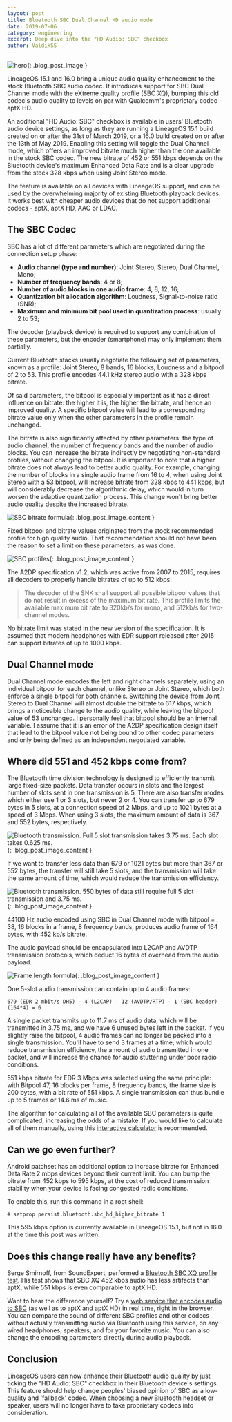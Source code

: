 ```yaml
---
layout: post
title: Bluetooth SBC Dual Channel HD audio mode
date: 2019-07-06
category: engineering
excerpt: Deep dive into the "HD Audio: SBC" checkbox
author: ValdikSS
---
```


![hero]({{site.baseurl}}/images/engineering/hero_bluetooth_sbc_xq.png){: .blog_post_image }

LineageOS 15.1 and 16.0 bring a unique audio quality enhancement to the stock Bluetooth SBC audio codec. It introduces support for SBC Dual Channel mode with the eXtreme quality profile (SBC XQ), bumping this old codec's audio quality to levels on par with Qualcomm's proprietary codec - aptX HD.

An additional "HD Audio: SBC" checkbox is available in users' Bluetooth audio device settings, as long as they are running a LineageOS 15.1 build created on or after the 31st of March 2019, or a 16.0 build created on or after the 13th of May 2019. Enabling this setting will toggle the Dual Channel mode, which offers an improved bitrate much higher than the one available in the stock SBC codec. The new bitrate of 452 or 551 kbps depends on the Bluetooth device's maximum Enhanced Data Rate and is a clear upgrade from the stock 328 kbps when using Joint Stereo mode.

The feature is available on all devices with LineageOS support, and can be used by the overwhelming majority of existing Bluetooth playback devices. It works best with cheaper audio devices that do not support additional codecs - aptX, aptX HD, AAC or LDAC.

## The SBC Codec

SBC has a lot of different parameters which are negotiated during the connection setup phase:

* **Audio channel (type and number)**: Joint Stereo, Stereo, Dual Channel, Mono;
* **Number of frequency bands**: 4 or 8;
* **Number of audio blocks in one audio frame**: 4, 8, 12, 16;
* **Quantization bit allocation algorithm**: Loudness, Signal-to-noise ratio (SNR);
* **Maximum and minimum bit pool used in quantization process**: usually 2 to 53;

The decoder (playback device) is required to support any combination of these parameters, but the encoder (smartphone) may only implement them partially.

Current Bluetooth stacks usually negotiate the following set of parameters, known as a profile: Joint Stereo, 8 bands, 16 blocks, Loudness and a bitpool of 2 to 53. This profile encodes 44.1 kHz stereo audio with a 328 kbps bitrate.

Of said parameters, the bitpool is especially important as it has a direct influence on bitrate: the higher it is, the higher the bitrate, and hence an improved quality. A specific bitpool value will lead to a corresponding bitrate value only when the other parameters in the profile remain unchanged.

The bitrate is also significantly affected by other parameters: the type of audio channel, the number of frequency bands and the number of audio blocks. You can increase the bitrate indirectly by negotiating non-standard profiles, without changing the bitpool. It is important to note that a higher bitrate does not always lead to better audio quality. For example, changing the number of blocks in a single audio frame from 16 to 4, when using Joint Stereo with a 53 bitpool, will increase bitrate from 328 kbps to 441 kbps, but will considerably decrease the algorithmic delay, which would in turn worsen the adaptive quantization process. This change won't bring better audio quality despite the increased bitrate.

![SBC bitrate formula]({{site.baseurl}}/images/engineering/content_bluetooth_sbc_xq_0.png){: .blog_post_image_content }

Fixed bitpool and bitrate values originated from the stock recommended profile for high quality audio. That recommendation should not have been the reason to set a limit on these parameters, as was done.

![SBC profiles]({{site.baseurl}}/images/engineering/content_bluetooth_sbc_xq_2.png){: .blog_post_image_content }

The A2DP specification v1.2, which was active from 2007 to 2015, requires all decoders to properly handle bitrates of up to 512 kbps:

>The decoder of the SNK shall support all possible bitpool values that do not result in excess of the maximum bit rate. This profile limits the available maximum bit rate to 320kb/s for mono, and 512kb/s for two-channel modes.

No bitrate limit was stated in the new version of the specification. It is assumed that modern headphones with EDR support released after 2015 can support bitrates of up to 1000 kbps.

## Dual Channel mode

Dual Channel mode encodes the left and right channels separately, using an individual bitpool for each channel, unlike Stereo or Joint Stereo, which both enforce a single bitpool for both channels. Switching the device from Joint Stereo to Dual Channel will almost double the bitrate to 617 kbps, which brings a noticeable change to the audio quality, while leaving the bitpool value of 53 unchanged.
I personally feel that bitpool should be an internal variable. I assume that it is an error of the A2DP specification design itself that lead to the bitpool value not being bound to other codec parameters and only being defined as an independent negotiated variable.

## Where did 551 and 452 kbps come from?

The Bluetooth time division technology is designed to efficiently transmit large fixed-size packets. Data transfer occurs in slots and the largest number of slots sent in one transmission is 5. There are also transfer modes which either use 1 or 3 slots, but never 2 or 4. You can transfer up to 679 bytes in 5 slots, at a connection speed of 2 Mbps, and up to 1021 bytes at a speed of 3 Mbps. When using 3 slots, the maximum amount of data is 367 and 552 bytes, respectively.

![Bluetooth transmission. Full 5 slot transmission takes 3.75 ms. Each slot takes 0.625 ms.]({{site.baseurl}}/images/engineering/content_bluetooth_sbc_xq_3.png){: .blog_post_image_content }

If we want to transfer less data than 679 or 1021 bytes but more than 367 or 552 bytes, the transfer will still take 5 slots, and the transmission will take the same amount of time, which would reduce the transmission efficiency.

![Bluetooth transmission. 550 bytes of data still require full 5 slot transmission and 3.75 ms.]({{site.baseurl}}/images/engineering/content_bluetooth_sbc_xq_4.png){: .blog_post_image_content }

44100 Hz audio encoded using SBC in Dual Channel mode with bitpool = 38, 16 blocks in a frame, 8 frequency bands, produces audio frame of 164 bytes, with 452 kb/s bitrate.

The audio payload should be encapsulated into L2CAP and AVDTP transmission protocols, which deduct 16 bytes of overhead from the audio payload.

![Frame length formula]({{site.baseurl}}/images/engineering/content_bluetooth_sbc_xq_1.png){: .blog_post_image_content }

One 5-slot audio transmission can contain up to 4 audio frames:

`679 (EDR 2 mbit/s DH5) - 4 (L2CAP) - 12 (AVDTP/RTP) - 1 (SBC header) - (164*4) = 6`

A single packet transmits up to 11.7 ms of audio data, which will be transmitted in 3.75 ms, and we have 6 unused bytes left in the packet.
If you slightly raise the bitpool, 4 audio frames can no longer be packed into a single transmission. You'll have to send 3 frames at a time, which would reduce transmission efficiency,  the amount of audio transmitted in one packet, and will increase the chance for audio stuttering under poor radio conditions.

551 kbps bitrate for EDR 3 Mbps was selected using the same principle: with Bitpool 47, 16 blocks per frame, 8 frequency bands, the frame size is 200 bytes, with a bit rate of 551 kbps. A single transmission can thus bundle up to 5 frames or 14.6 ms of music.

The algorithm for calculating all of the available SBC parameters is quite complicated, increasing the odds of a mistake. If you would like to calculate all of them manually, using this [interactive calculator](https://btcodecs.valdikss.org.ru/sbc-bitrate-calculator) is recommended.

## Can we go even further?

Android patchset has an additional option to increase bitrate for Enhanced Data Rate 2 mbps devices beyond their current limit. You can bump the bitrate from 452 kbps to 595 kbps, at the cost of reduced transmission stability when your device is facing congested radio conditions.

To enable this, run this command in a root shell:

`# setprop persist.bluetooth.sbc_hd_higher_bitrate 1`

This 595 kbps option is currently available in LineageOS 15.1, but not in 16.0 at the time this post was written.

## Does this change really have any benefits?

Serge Smirnoff, from SoundExpert, performed a [Bluetooth SBC XQ profile test](http://soundexpert.org/articles/-/blogs/audio-quality-of-sbc-xq-bluetooth-audio-codec). His test shows that SBC XQ 452 kbps audio has less artifacts than aptX, while 551 kbps is even comparable to aptX HD.

Want to hear the difference yourself? Try a [web service that encodes audio to SBC](https://btcodecs.valdikss.org.ru/sbc-encoder/) (as well as to aptX and aptX HD) in real time, right in the browser. You can compare the sound of different SBC profiles and other codecs without actually transmitting audio via Bluetooth using this service, on any wired headphones, speakers, and for your favorite music. You can also change the encoding parameters directly during audio playback.

## Conclusion

LineageOS users can now enhance their Bluetooth audio quality by just ticking the "HD Audio: SBC" checkbox in their Bluetooth device's settings. This feature should help change peoples' biased opinion of SBC as a low-quality and 'fallback' codec. When choosing a new Bluetooth headset or speaker, users will no longer have to take proprietary codecs into consideration.
